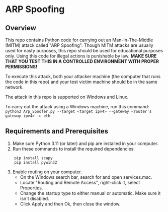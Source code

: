 # ARP Spoofing
## Overview
This repo contains Python code for carrying out an Man-In-The-Middle (MITM) attack called "ARP Spoofing". Though MITM attacks are usually used for nasty purposes, this repo should be used for educational purposes only. Using this code for illegal actions is punishable by law. <strong> MAKE SURE THAT YOU TEST THIS IN A CONTROLLED ENVIRONMENT WITH PROPER PERMISSIONS!</strong> 
<br>

To execute this attack, both your attacker machine (the computer that runs the code in this repo) and your test victim machine should be in the same network. 

The attack in this repo is supported on Windows and Linux.

To carry out the attack using a Windows machine, run this command:<br>
`python3 Arp_Spoofer.py --target <target ipv4> --gateway <router's gateway ipv4> -c eth`

## Requirements and Prerequisites
1. Make sure Python 3.11 (or later) and pip are installed in your computer.
2. Run these commands to install the required dependencies:
```
    pip install scapy
    pip install pywin32
```
3. Enable routing on your computer. 
    - On the Windows search bar, search for and open services.msc.
    - Locate "Routing and Remote Access", right-click it, select Properties.
    - Change the startup type to either manual or automatic. Make sure it isn't disabled.
    - Click Apply and then Ok, then close the window.